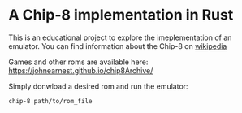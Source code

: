 # A Chip-8 implementation in Rust
This is an educational project to explore the imeplementation of an emulator.
You can find information about the Chip-8 on [wikipedia](https://en.wikipedia.org/wiki/CHIP-8)

Games and other roms are available here: https://johnearnest.github.io/chip8Archive/

Simply donwload a desired rom and run the emulator:
```
chip-8 path/to/rom_file
```
